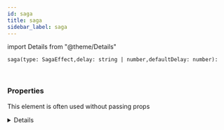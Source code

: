 ```yaml
---
id: saga
title: saga
sidebar_label: saga
---
```


import Details from "@theme/Details"


```tsx
saga(type: SagaEffect,delay: string | number,defaultDelay: number): 
```
<br/>



### Properties

This element is often used without passing props

<Details summary={<summary><b>Additional properties for advanced use cases</b></summary>}><div>

| Properties | Type | Description |
| --------- | ---- | ----------- |
| defaultDelay | number |  |
| delay | string \| number |  |
| type | [SagaEffect](/framework-api/enum/SagaEffect.md) |  |


</div></Details>